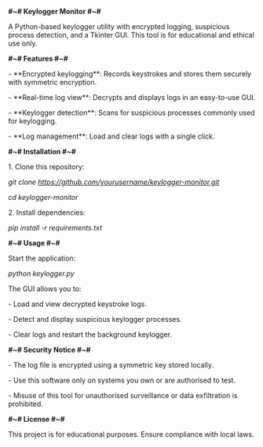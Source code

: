 **#~# Keylogger Monitor  #~#**



A Python-based keylogger utility with encrypted logging, suspicious process detection, and a Tkinter GUI. This tool is for educational and ethical use only.





**#~# Features  #~#**



\- \*\*Encrypted keylogging\*\*: Records keystrokes and stores them securely with symmetric encryption.

\- \*\*Real-time log view\*\*: Decrypts and displays logs in an easy-to-use GUI.

\- \*\*Keylogger detection\*\*: Scans for suspicious processes commonly used for keylogging.

\- \*\*Log management\*\*: Load and clear logs with a single click.





**#~# Installation  #~#**



1\. Clone this repository:



*git clone https://github.com/yourusername/keylogger-monitor.git*



*cd keylogger-monitor*







2\. Install dependencies:



*pip install -r requirements.txt*





**#~#  Usage  #~#**



Start the application:



*python keylogger.py*





The GUI allows you to:

\- Load and view decrypted keystroke logs.

\- Detect and display suspicious keylogger processes.

\- Clear logs and restart the background keylogger.





**#~# Security Notice #~#**



\- The log file is encrypted using a symmetric key stored locally.

\- Use this software only on systems you own or are authorised to test.

\- Misuse of this tool for unauthorised surveillance or data exfiltration is prohibited.



**#~# License #~#**



This project is for educational purposes. Ensure compliance with local laws.

